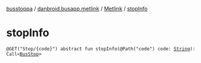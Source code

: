 [busstoppa](../../index.md) / [danbroid.busapp.metlink](../index.md) / [Metlink](index.md) / [stopInfo](./stop-info.md)

# stopInfo

`@GET("Stop/{code}") abstract fun stopInfo(@Path("code") code: `[`String`](https://kotlinlang.org/api/latest/jvm/stdlib/kotlin/-string/index.html)`): Call<`[`BusStop`](../../danbroid.busapp.data/-bus-stop/index.md)`>`